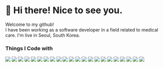 <h1>👋 Hi there! Nice to see you.</h1>

Welcome to my github!<br/>
I have been working as a software developer in a field related to medical care.
I'm live in Seoul, South Korea.


<h3>Things I Code with</h3>
<a href="/"><img src="https://img.shields.io/badge/{name}-{color}?style=flat-square&logo={badgename}&logoColor=white"></a>
<!--Frontend-->
<a href="/"><img src="https://img.shields.io/badge/React-61DAFB?style=flat-square&logo=React&logoColor=white"></a>
<a href="/"><img src="https://img.shields.io/badge/JavaScript-F7DF1E?style=flat-square&logo=JavaScript&logoColor=white"></a>
<a href="/"><img src="https://img.shields.io/badge/TypeScript-3178C6?style=flat-square&logo=TypeScript&logoColor=white"></a>
<a href="/"><img src="https://img.shields.io/badge/HTML5-E34F26?style=flat-square&logo=HTML5&logoColor=white"></a>
<a href="/"><img src="https://img.shields.io/badge/CSS3-1572B6?style=flat-square&logo=CSS3&logoColor=white"></a>
<a href="/"><img src="https://img.shields.io/badge/styled--components-DB7093?style=flat-square&logo=styled-components&logoColor=white"></a>
<!--Backend-->
<a href="/"><img src="https://img.shields.io/badge/Python-3776AB?style=flat-square&logo=Python&logoColor=white"></a>
<a href="/"><img src="https://img.shields.io/badge/C%23-239120?style=flat-square&logo=CSharp&logoColor=white"></a>
<!--Framework-->
<a href="/"><img src="https://img.shields.io/badge/.NET-512BD4?style=flat-square&logo=.NET&logoColor=white"></a>
<a href="/"><img src="https://img.shields.io/badge/Flask-000000?style=flat-square&logo=Flask&logoColor=white"></a>
<!--Database-->
<a href="/"><img src="https://img.shields.io/badge/Oracle-F80000?style=flat-square&logo=Oracle&logoColor=white"></a>
<a href="/"><img src="https://img.shields.io/badge/MySQL-4479A1?style=flat-square&logo=MySQL&logoColor=white"></a>
<a href="/"><img src="https://img.shields.io/badge/PostgreSQL-4169E1?style=flat-square&logo=PostgreSQL&logoColor=white"></a>
<!--DevOps-->
<a href="/"><img src="https://img.shields.io/badge/Git-F05032?style=flat-square&logo=Git&logoColor=white"></a>
<a href="/"><img src="https://img.shields.io/badge/GitHub-181717?style=flat-square&logo=GitHub&logoColor=white"></a>
<a href="/"><img src="https://img.shields.io/badge/Docker-2496ED?style=flat-square&logo=Docker&logoColor=white"></a>
<a href="/"><img src="https://img.shields.io/badge/Jira-0052CC?style=flat-square&logo=Jira&logoColor=white"></a>
<a href="/"><img src="https://img.shields.io/badge/Confluence-172B4D?style=flat-square&logo=Confluence&logoColor=white"></a>
<a href="/"><img src="https://img.shields.io/badge/Figma-F24E1E?style=flat-square&logo=Figma&logoColor=white"></a>
<a href="/"><img src="https://img.shields.io/badge/AmazonAWS-232F3E?style=flat-square&logo=AmazonAWS&logoColor=white"></a>
<a href="/"><img src="https://img.shields.io/badge/GoogleCloudFlatform-4285F4?style=flat-square&logo=GoogleCloud&logoColor=white"></a>

